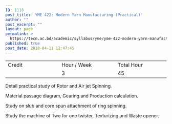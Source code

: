 ```yaml
---
ID: 1118
post_title: 'YME 422: Modern Yarn Manufacturing (Practical)'
author: ""
post_excerpt: ""
layout: page
permalink: >
  https://tecn.ac.bd/academic/syllabus/yme/yme-422-modern-yarn-manufacturing-practical
published: true
post_date: 2018-04-11 12:47:45
---
```

<table width="625">
<tbody>
<tr>
<td width="206">Credit</td>
<td width="219">Hour / Week</td>
<td width="200">Total Hour</td>
</tr>
<tr>
<td width="206"></td>
<td width="219">3</td>
<td width="200">45</td>
</tr>
</tbody>
</table>
Detail practical study of Rotor and Air jet Spinning.

Material passage diagram, Gearing and Production calculation.

Study on slub and core spun attachment of ring spinning.

Study the machine of Two for one twister, Texturizing and Waste opener.